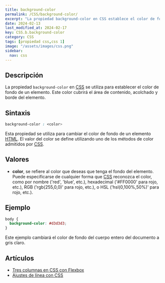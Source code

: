 ```yaml
---
title: background-color
permalink: /CSS/background-color/
excerpt: "La propiedad background-color en CSS establece el color de fondo de un elemento HTML. Cambia el color de fondo del cuerpo del documento a gris claro."
date: 2024-02-13
last_modified_at: 2024-02-17
key: CSS.b.background-color
category: CSS
tags: [propiedad css,css 1]
image: "/assets/images/css.png"
sidebar:
  nav: css
---
```


## Descripción


La propiedad `background-color` en [CSS](https://www.manualweb.net/css/) se utiliza para establecer el color de fondo de un elemento. Este color cubrirá el área de contenido, acolchado y borde del elemento.


## Sintaxis


```css
background-color : <color>
```


Esta propiedad se utiliza para cambiar el color de fondo de un elemento [HTML](https://www.manualweb.net/html/). El valor del color se define utilizando uno de los métodos de color admitidos por [CSS](https://www.manualweb.net/css/).


## Valores

- **color**, se refiere al color que deseas que tenga el fondo del elemento. Puede especificarse de cualquier forma que [CSS](https://www.manualweb.net/css/) reconozca el color, como por nombre ('red', 'blue', etc.), hexadecimal ('#FF0000' para rojo, etc.), RGB ('rgb(255,0,0)' para rojo, etc.), o HSL ('hsl(0,100%,50%)' para rojo, etc.).

## Ejemplo


```css
body {
  background-color: #d3d3d3;
}
```


Este ejemplo cambiará el color de fondo del cuerpo entero del documento a gris claro.


## Artículos

- [Tres columnas en CSS con Flexbox](https://lineadecodigo.com/css/tres-columnas-en-css-con-flexbox/)
- [Ajustes de línea con CSS](http://lineadecodigo.com/css/ajustes-de-linea-con-css/)
